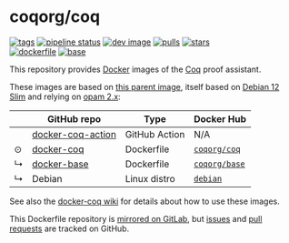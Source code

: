 # coqorg/coq

[![tags](https://img.shields.io/badge/tags%20on-docker%20hub-blue.svg)](https://hub.docker.com/r/coqorg/coq#supported-tags "Supported tags on Docker Hub")
[![pipeline status](https://gitlab.com/coq-community/docker-coq/badges/master/pipeline.svg)](https://gitlab.com/coq-community/docker-coq/-/pipelines)
[![dev image](https://img.shields.io/badge/coqorg%2Fcoq-dev-blue.svg)](https://hub.docker.com/r/coqorg/coq/tags?page=1&name=dev "See dev image on Docker Hub")
[![pulls](https://img.shields.io/docker/pulls/coqorg/coq.svg)](https://hub.docker.com/r/coqorg/coq "Number of pulls from Docker Hub")
[![stars](https://img.shields.io/docker/stars/coqorg/coq.svg)](https://hub.docker.com/r/coqorg/coq "Star the image on Docker Hub")  
[![dockerfile](https://img.shields.io/badge/dockerfile%20on-github-blue.svg)](https://github.com/coq-community/docker-coq "Dockerfile source repository")
[![base](https://img.shields.io/badge/depends%20on-coqorg%2Fbase-blue.svg)](https://hub.docker.com/r/coqorg/base "Docker base image for Coq")

This repository provides [Docker](https://www.docker.com/) images of the [Coq](https://github.com/coq/coq) proof assistant.

These images are based on [this parent image](https://hub.docker.com/r/coqorg/base/), itself based on [Debian 12 Slim](https://hub.docker.com/_/debian/) and relying on [opam 2.x](https://opam.ocaml.org/doc/Manual.html):

|   | GitHub repo                                                             | Type          | Docker Hub                                             |
|---|-------------------------------------------------------------------------|---------------|--------------------------------------------------------|
|   | [docker-coq-action](https://github.com/coq-community/docker-coq-action) | GitHub Action | N/A                                                    |
| ⊙ | [docker-coq](https://github.com/coq-community/docker-coq)               | Dockerfile    | [`coqorg/coq`](https://hub.docker.com/r/coqorg/coq/)   |
| ↳ | [docker-base](https://github.com/coq-community/docker-base)             | Dockerfile    | [`coqorg/base`](https://hub.docker.com/r/coqorg/base/) |
| ↳ | Debian                                                                  | Linux distro  | [`debian`](https://hub.docker.com/_/debian/)           |

See also the [docker-coq wiki](https://github.com/coq-community/docker-coq/wiki) for details about how to use these images.

This Dockerfile repository is [mirrored on GitLab](https://gitlab.com/coq-community/docker-coq), but [issues](https://github.com/coq-community/docker-coq/issues) and [pull requests](https://github.com/coq-community/docker-coq/pulls) are tracked on GitHub.

<!-- tags -->
